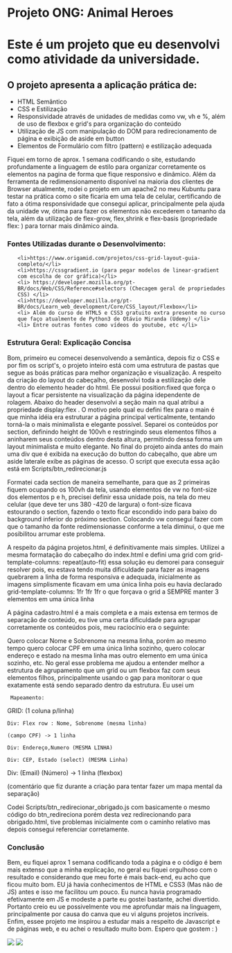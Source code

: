 # Projeto ONG: Animal Heroes

<h1>Este é um projeto que eu desenvolvi como atividade da universidade.</h1>

<h2>O projeto apresenta a aplicação prática de:</h2>

<ul>
<li>HTML Semântico</li>
<li>CSS e Estilização</li>
<li> Responsividade através de unidades de medidas como vw, vh e %, além de uso de flexbox e grid's para organização do conteúdo</li>
<li> Utilização de JS com manipulação do DOM para redirecionamento de página e exibição de aside em button </li>
<li> Elementos de Formulário com filtro (pattern) e estilização adequada </li>
</ul>

Fiquei em torno de aprox. 1 semana codificando o site, estudando profundamente a linguagem de estilo para organizar corretamente
os elementos na pagina de forma que fique responsivo e dinâmico. Além da ferramenta de redimensionamento disponível na maioria dos clientes
de Browser atualmente, rodei o projeto em um apache2 no meu Kubuntu para testar na prática como o site ficaria em uma tela de celular, certificando de fato a ótima responsividade que consegui aplicar, principalmente pela ajuda da unidade vw, ótima para fazer os elementos
não excederem o tamanho da tela, além da utilização de flex-grow, flex,shrink e flex-basis (propriedade flex: ) para tornar mais dinâmico ainda. 


<h3>Fontes Utilizadas durante o Desenvolvimento:</h3>

<ul>
    
    <li>https://www.origamid.com/projetos/css-grid-layout-guia-completo/</li>
    <li>https://cssgradient.io (para pegar modelos de linear-gradient com escolha de cor gráfica)</li>
    <li> https://developer.mozilla.org/pt-BR/docs/Web/CSS/Reference#selectors (Checagem geral de propriedades CSS) </li>
    <li>https://developer.mozilla.org/pt-BR/docs/Learn_web_development/Core/CSS_layout/Flexbox</li>
    <li> Além do curso de HTML5 e CSS3 gratuito extra presente no curso que faço atualmente de Python3 de Otávio Miranda (Udemy) </li>
    <li> Entre outras fontes como vídeos do youtube, etc </li>
</ul>

<h3>Estrutura Geral: Explicação Concisa </h3>

Bom, primeiro eu comecei desenvolvendo a semãntica, depois fiz o CSS e por fim os script's, o projeto inteiro está com
uma estrutura de pastas que segue as boás práticas para melhor organização e visualização. A respeito da criação do layout
do cabeçalho, desenvolvi toda a estilização dele dentro do elemento header do html. Ele possui position:fixed que força o layout a 
ficar persistente na visualização da página idependente de rolagem. Abaixo do header desenvolvi a seção main na qual atribui a propriedade
display:flex . O motivo pelo qual eu defini flex para o main é que minha idéia era estruturar a página principal verticalmente, tentando
torná-la o mais minimalista e elegante possível. Separei os conteúdos por section, definindo height de 100vh e restringindo seus elementos
filhos a aninharem seus conteúdos dentro desta altura, permitindo dessa forma um layout minimalista e muito elegante. No final do projeto
ainda antes do main uma div que é exibida na execução do button do cabeçalho, que abre um aside laterale exibe as páginas de acesso.
O script que executa essa ação está em Scripts/btn_redirecionar.js

Formatei cada section de maneira semelhante, para que as 2 primeiras fiquem ocupando os 100vh da tela, usando elementos de vw no font-size
dos elementos p e h, precisei definir essa unidade pois, na tela do meu celular (que deve ter uns 380 -420 de largura) o font-size ficava
estourando o section, fazendo o texto ficar escondido indo para baixo do background inferior do próximo section. Colocando vw consegui
fazer com que o tamanho da fonte redimensionasse conforme a tela diminui, o que me posibilitou arrumar este problema.

A respeito da página projetos.html, é definitivamente mais simples. Utilizei a mesma formatação do cabeçalho do index.html e defini uma grid
com grid-template-columns: repeat(auto-fit) essa solução eu demorei para conseguir resolver pois, eu estava tendo muita dificuldade para
fazer as imagens quebrarem a  linha de forma responsiva e adequada, inicialmente as imagens simplismente ficavam em uma única linha
pois eu havia declarado grid-template-columns: 1fr 1fr 1fr o que forçava o grid a SEMPRE manter 3 elementos em uma única linha


A página cadastro.html é a mais completa e a mais extensa em termos de separação de conteúdo, eu tive uma certa dificuldade para agrupar corretamente os conteúdos pois, meu raciocínio era o seguinte:

Quero colocar Nome e Sobrenome na mesma linha, porém ao mesmo tempo quero colocar CPF em uma única linha sozinho, quero colocar endereço
e estado na mesma linha mas outro elemento em uma única sozinho, etc. No geral esse problema me ajudou a entender melhor a estrutura de agrupamento que um grid ou um flexbox faz com seus elementos filhos, principalmente usando o gap para monitorar o que exatamente está sendo separado dentro da estrutura. Eu usei um



     Mapeamento: 

GRID: (1 coluna p/linha)

    Div: Flex row : Nome, Sobrenome (mesma linha)

    (campo CPF) -> 1 linha

    Div: Endereço,Numero (MESMA LINHA)

    Div: CEP, Estado (select) (MESMA Linha)

   Div: (Email) (Número) -> 1 linha (flexbox)


(comentário que fiz durante a criação para tentar fazer um mapa mental da separação)

Codei Scripts/btn_redirecionar_obrigado.js com basicamente o mesmo código do btn_redireciona porém desta vez redirecionando para obrigado.html, tive problemas inicialmente com o caminho relativo mas depois consegui referenciar corretamente.


<h3>Conclusão</h3>

Bem, eu fiquei aprox 1 semana codificando toda a página e o código é bem mais extenso que a minha explicação, no geral eu fiquei orgulhoso com o resultado e considerando que meu forte é mais back-end, eu acho que ficou muito bom. EU já havia conhecimentos de HTML e CSS3 (Mas não de JS) antes e isso me facilitou um pouco. Eu nunca havia programado efetivamente em JS e modeste a parte eu gostei bastante, achei divertido. Portanto creio eu ue possivelmente vou me aprofundar mais na linguagem, principalmente por causa do canva que eu vi alguns projetos incríveis. Enfim, essee projeto me inspirou a estudar mais a respeito de Javascript e de páginas web, e eu achei o resultado muito bom. Espero que gostem : )


<img src="https://i.postimg.cc/15652DxW/foto-index.png"></img>
<img src="https://i.postimg.cc/G3DCmrMp/foto-index-responsiva.png"></img>